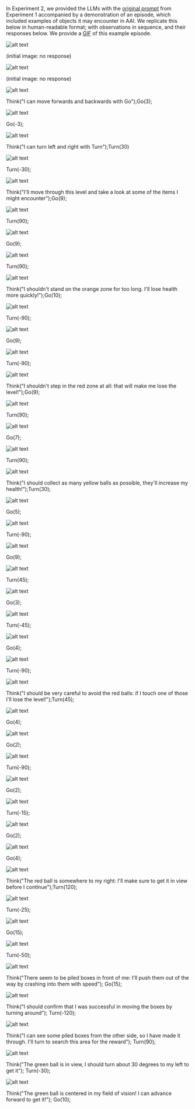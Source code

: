 In Experiment 2, we provided the LLMs with the [original prompt](experiment_1/prompt.md) from Experiment 1 accompanied by a demonstration of an episode, which included examples of objects it may encounter in AAI. We replicate this below in human-readable format; with observations in sequence, and their responses below. We provide a [GIF](prompt-experiment2.gif) of this example episode.

![alt text](experiment_2/prompt_images/obs-0.0.jpg)

(initial image: no response)

![alt text](experiment_2/prompt_images/obs-0.1.jpg)

(initial image: no response) 

![alt text](experiment_2/prompt_images/obs-0.2.jpg)

Think("I can move forwards and backwards with Go");Go(3);

![alt text](experiment_2/prompt_images/obs-1.3.jpg)

Go(-3);

![alt text](experiment_2/prompt_images/obs-2.3.jpg)

Think("I can turn left and right with Turn");Turn(30)

![alt text](experiment_2/prompt_images/obs-3.5.jpg)

Turn(-30);

![alt text](experiment_2/prompt_images/obs-4.5.jpg)

Think("I'll move through this level and take a look at some of the items I might encounter");Go(9);

![alt text](experiment_2/prompt_images/obs-5.9.jpg)

Turn(90);

![alt text](experiment_2/prompt_images/obs-6.15.jpg)

Go(9);

![alt text](experiment_2/prompt_images/obs-7.9.jpg)

Turn(90);

![alt text](experiment_2/prompt_images/obs-8.15.jpg)

Think("I shouldn't stand on the orange zone for too long. I'll lose health more quickly!");Go(10);

![alt text](experiment_2/prompt_images/obs-9.10.jpg)

Turn(-90);

![alt text](experiment_2/prompt_images/obs-10.15.jpg)

Go(9);

![alt text](experiment_2/prompt_images/obs-11.9.jpg)

Turn(-90);

![alt text](experiment_2/prompt_images/obs-12.15.jpg)

Think("I shouldn't step in the red zone at all: that will make me lose the level!");Go(9);

![alt text](experiment_2/prompt_images/obs-13.9.jpg)

Turn(90);

![alt text](experiment_2/prompt_images/obs-14.15.jpg)

Go(7);

![alt text](experiment_2/prompt_images/obs-15.7.jpg)

Turn(90);

![alt text](experiment_2/prompt_images/obs-16.15.jpg)

Think("I should collect as many yellow balls as possible, they'll increase my health!");Turn(30);

![alt text](experiment_2/prompt_images/obs-17.5.jpg)

Go(5);

![alt text](experiment_2/prompt_images/obs-18.5.jpg)

Turn(-90);

![alt text](experiment_2/prompt_images/obs-19.15.jpg)

Go(9);

![alt text](experiment_2/prompt_images/obs-20.9.jpg)

Turn(45);

![alt text](experiment_2/prompt_images/obs-21.7.jpg)

Go(3);

![alt text](experiment_2/prompt_images/obs-22.3.jpg)

Turn(-45);

![alt text](experiment_2/prompt_images/obs-23.7.jpg)

Go(4);

![alt text](experiment_2/prompt_images/obs-24.4.jpg)

Turn(-90);

![alt text](experiment_2/prompt_images/obs-25.15.jpg)

Think("I should be very careful to avoid the red balls: if I touch one of those I'll lose the level!");Turn(45);

![alt text](experiment_2/prompt_images/obs-26.7.jpg)

Go(4);

![alt text](experiment_2/prompt_images/obs-27.4.jpg)

Go(2);

![alt text](experiment_2/prompt_images/obs-28.2.jpg)

Turn(-90);

![alt text](experiment_2/prompt_images/obs-29.15.jpg)

Go(2);

![alt text](experiment_2/prompt_images/obs-30.2.jpg)

Turn(-15);

![alt text](experiment_2/prompt_images/obs-31.2.jpg)

Go(2);

![alt text](experiment_2/prompt_images/obs-32.2.jpg)

Go(4);

![alt text](experiment_2/prompt_images/obs-33.4.jpg)

Think("The red ball is somewhere to my right: I'll make sure to get it in view before I continue");Turn(120);

![alt text](experiment_2/prompt_images/obs-34.20.jpg)

Turn(-25);

![alt text](experiment_2/prompt_images/obs-35.4.jpg)

Go(15);

![alt text](experiment_2/prompt_images/obs-36.15.jpg)

Turn(-50);

![alt text](experiment_2/prompt_images/obs-37.8.jpg)

Think("There seem to be piled boxes in front of me: I'll push them out of the way by crashing into them with speed"); Go(15);

![alt text](experiment_2/prompt_images/obs-38.15.jpg)

Think("I should confirm that I was successful in moving the boxes by turning around"); Turn(-120);

![alt text](experiment_2/prompt_images/obs-39.20.jpg)

Think("I can see some piled boxes from the other side, so I have made it through. I'll turn to search this area for the reward"); Turn(90);

![alt text](experiment_2/prompt_images/obs-40.15.jpg)

Think("The green ball is in view, I should turn about 30 degrees to my left to get it"); Turn(-30);

![alt text](experiment_2/prompt_images/obs-41.5.jpg)

Think("The green ball is centered in my field of vision! I can advance forward to get it!"); Go(10);




